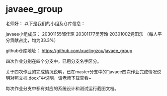 # javaee_group
老师好：
以下是我们的小组及仓库信息：

javaee小组成员：
20301155邹佳琪
20301177吴芳玲
20301002党田乐
（每人平分贡献占比，均为33.3%）

github仓库地址：
https://github.com/xuelingzou/javaee_group

四次作业分别在四个分支中，已用分支名字区分。

关于四次作业的完成情况说明，已在master分支中的“javaee四次作业完成情况说明对照文档.docx”中说明，请老师下载查看~

每次作业分支中都有对应的系统设计和测试运行截图文档。
